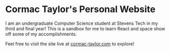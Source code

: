# Cormac Taylor's Personal Website

I am an undergraduate Computer Science student at Stevens Tech in my third and final year! This is a sandbox for me to learn React and space  show off some of my accomplishments. 

Feel free to visit the site live at [cormac-taylor.com](www.cormac-taylor.com) to explore!
